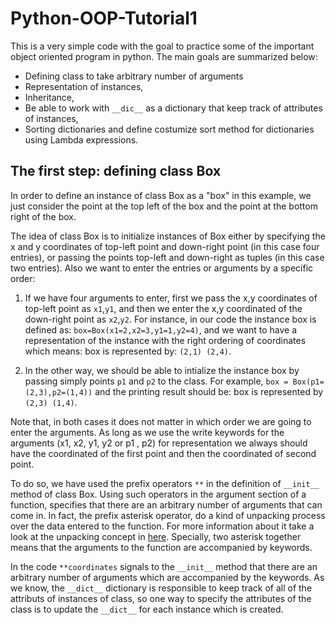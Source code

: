 # Python-OOP-Tutorial1

This is a very simple code with the goal to practice some of the important object oriented program in python. The main goals are summarized below:

- Defining class to take arbitrary number of arguments
- Representation of instances,
- Inheritance,
- Be able to work with  `__dic__`  as a dictionary that keep track of attributes of instances,
- Sorting dictionaries and define costumize sort method for dictionaries using Lambda expressions.


## The first step: defining class Box 
In order to define an instance of class Box as a "box" in this example, we just consider the point at the top left of the box and the point at the bottom right of the box.

The idea of class Box is to initialize instances of Box either by specifying the x and y coordinates of top-left point and down-right point (in this case four entries), or passing the points top-left and down-right as tuples (in this case two entries). Also we want to enter the entries or arguments by a specific order:

1. If we have four arguments to enter, first we pass the x,y coordinates of top-left point as `x1`,`y1`, and then we enter the x,y coordinated of the down-right point as `x2`,`y2`. For instance, in our code the instance box is defined as: `box=Box(x1=2,x2=3,y1=1,y2=4)`, and we want to have a representation of the instance with the right ordering of coordinates which means: box is represented by: `(2,1) (2,4)`.

2. In the other way, we should be able to intialize the instance box by passing simply points `p1` and `p2` to the class. For example, `box = Box(p1=(2,3),p2=(1,4))` and the printing result should be: box is represented by `(2,3) (1,4)`. 

Note that, in both cases it does not matter in which order we are going to enter the arguments. As long as we use the write keywords for the arguments (x1, x2, y1, y2 or p1 , p2) for representation we always should have the coordinated of the first point and then the coordinated of second point.

To do so, we have used the prefix operators `**` in the definition of `__init__` method of class Box. Using such operators in the argument section of a function, specifies that there are an arbitrary number of arguments that can come in. In fact, the prefix asterisk operator, do a kind of unpacking process over the data entered to the function. For more information about it take a look at the unpacking concept in [here](https://www.python-course.eu/python3_passing_arguments.php). Specially, two asterisk together means that the arguments to the function are accompanied by keywords.

In the code `**coordinates` signals to the `__init__` method that there are an arbitrary number of arguments which are accompanied by the keywords. As we know, the `__dict__` dictionary is responsible to keep track of all of the attributs of instances of class, so one way to specify the attributes of the class is to update the `__dict__` for each instance which is created.

